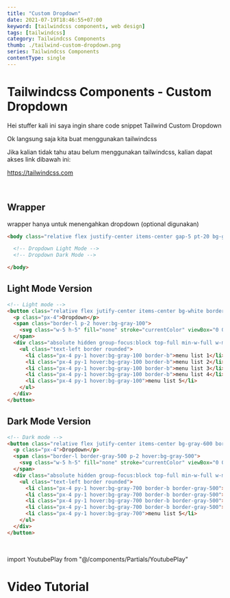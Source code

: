 ```yaml
---
title: "Custom Dropdown"
date: 2021-07-19T18:46:55+07:00
keyword: [tailwindcss components, web design]
tags: [tailwindcss]
category: Tailwindcss Components
thumb: ./tailwind-custom-dropdown.png
series: Tailwindcss Components
contentType: single
---
```


# Tailwindcss Components - Custom Dropdown

Hei stuffer kali ini saya ingin share code snippet Tailwind Custom Dropdown

Ok langsung saja kita buat menggunakan tailwindcss

Jika kalian tidak tahu atau belum menggunakan tailwindcss, kalian dapat akses link dibawah ini:

https://tailwindcss.com

&nbsp;

## Wrapper
wrapper hanya untuk menengahkan dropdown (optional digunakan)
```html
<body class="relative flex justify-center items-center gap-5 pt-20 bg-gray-100">

  <!-- Dropdown Light Mode -->
  <!-- Dropdown Dark Mode -->

</body>
```

## Light Mode Version
```html
<!-- Light mode -->
<button class="relative flex jutify-center items-center bg-white border focus:outline-none shadow text-gray-600 rounded focus:ring ring-gray-200 group">
  <p class="px-4">Dropdown</p>
  <span class="border-l p-2 hover:bg-gray-100">
    <svg class="w-5 h-5" fill="none" stroke="currentColor" viewBox="0 0 24 24" xmlns="http://www.w3.org/2000/svg"><path stroke-linecap="round" stroke-linejoin="round" stroke-width="2" d="M19 9l-7 7-7-7"></path></svg>
  </span>
  <div class="absolute hidden group-focus:block top-full min-w-full w-max bg-white shadow-md mt-1 rounded">
    <ul class="text-left border rounded">
      <li class="px-4 py-1 hover:bg-gray-100 border-b">menu list 1</li>
      <li class="px-4 py-1 hover:bg-gray-100 border-b">menu list 2</li>
      <li class="px-4 py-1 hover:bg-gray-100 border-b">menu list 3</li>
      <li class="px-4 py-1 hover:bg-gray-100 border-b">menu list 4</li>
      <li class="px-4 py-1 hover:bg-gray-100">menu list 5</li>
    </ul>
  </div>
</button>
```

## Dark Mode Version
```html
<!-- Dark mode -->
<button class="relative flex jutify-center items-center bg-gray-600 border focus:outline-none shadow text-white rounded focus:ring ring-gray-300 group">
  <p class="px-4">Dropdown</p>
  <span class="border-l border-gray-500 p-2 hover:bg-gray-500">
    <svg class="w-5 h-5" fill="none" stroke="currentColor" viewBox="0 0 24 24" xmlns="http://www.w3.org/2000/svg"><path stroke-linecap="round" stroke-linejoin="round" stroke-width="2" d="M19 9l-7 7-7-7"></path></svg>
  </span>
  <div class="absolute hidden group-focus:block top-full min-w-full w-max bg-gray-600 shadow-md mt-1 rounded">
    <ul class="text-left border rounded">
      <li class="px-4 py-1 hover:bg-gray-700 border-b border-gray-500">menu list 1</li>
      <li class="px-4 py-1 hover:bg-gray-700 border-b border-gray-500">menu list 2</li>
      <li class="px-4 py-1 hover:bg-gray-700 border-b border-gray-500">menu list 3</li>
      <li class="px-4 py-1 hover:bg-gray-700 border-b border-gray-500">menu list 4</li>
      <li class="px-4 py-1 hover:bg-gray-700">menu list 5</li>
    </ul>
  </div>
</button>
```

&nbsp;

import YoutubePlay from "@/components/Partials/YoutubePlay"

# Video Tutorial
<YoutubePlay id="mXzrQtOtI1A"/>
